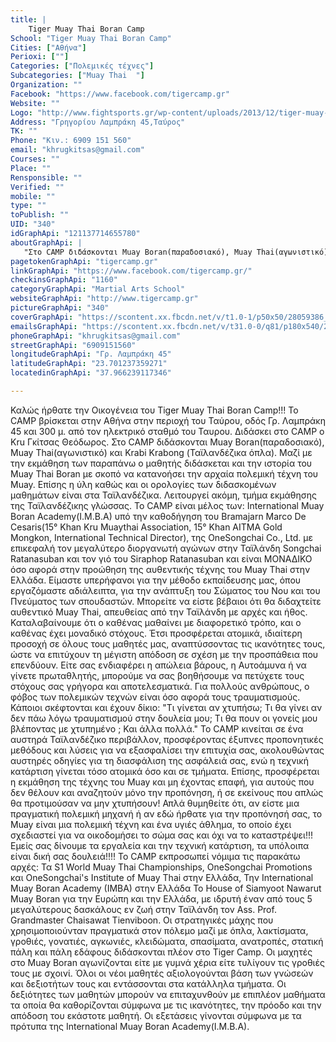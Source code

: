 ```yaml
---
title: |
    Tiger Muay Thai Boran Camp
School: "Tiger Muay Thai Boran Camp"
Cities: ["Αθήνα"]
Perioxi: [""]
Categories: ["Πολεμικές τέχνες"]
Subcategories: ["Muay Thai  "]
Organization: ""
Facebook: "https://www.facebook.com/tigercamp.gr"
Website: ""
Logo: "http://www.fightsports.gr/wp-content/uploads/2013/12/tiger-muay-thai-boran-logo-.jpg"
Address: "Γρηγορίου Λαμπράκη 45,Ταύρος"
TK: ""
Phone: "Κιν.: 6909 151 560"
email: "khrugkitsas@gmail.com"
Courses: ""
Place: ""
Rensponsible: ""
Verified: ""
mobile: ""
type: ""
toPublish: ""
UID: "340"
idGraphApi: "121137714655780"
aboutGraphApi: | 
   "Στο CAMP διδάσκονται Muay Boran(παραδοσιακό), Muay Thai(αγωνιστικό) και Krabi Krabong (Ταϊλανδέζικα όπλα)."
pagetokenGraphApi: "tigercamp.gr"
linkGraphApi: "https://www.facebook.com/tigercamp.gr/"
checkinsGraphApi: "1160"
categoryGraphApi: "Martial Arts School"
websiteGraphApi: "http://www.tigercamp.gr"
pictureGraphApi: "340"
coverGraphApi: "https://scontent.xx.fbcdn.net/v/t1.0-1/p50x50/28059386_1216294798473394_6660375165005115109_n.jpg?oh=005c963213b67880af9d1bf7aeb61810&amp;oe=5B48BE45"
emailsGraphApi: "https://scontent.xx.fbcdn.net/v/t31.0-0/q81/p180x540/26952488_1188794634556744_2522393296179548544_o.jpg?oh=26291d9a9827f8ad852733e9bed4ec78&amp;oe=5B43AFD5"
phoneGraphApi: "khrugkitsas@gmail.com"
streetGraphApi: "6909151560"
longitudeGraphApi: "Γρ. Λαμπράκη 45"
latitudeGraphApi: "23.701237359271"
locatedinGraphApi: "37.966239117346"

---
```


Καλώς ήρθατε την Οικογένεια του Tiger Muay Thai Boran Camp!!! Το CAMP βρίσκεται στην Αθήνα στην περιοχή του Ταύρου, οδός Γρ. Λαμπράκη 45 και 300 μ. από τον ηλεκτρικό σταθμό του Ταυρου. Διδάσκει στο CAMP o Kru Γκίτσας Θεόδωρος. Στο CAMP διδάσκονται Muay Boran(παραδοσιακό), Muay Thai(αγωνιστικό) και Krabi Krabong (Ταϊλανδέζικα όπλα). Μαζί με την εκμάθηση των παραπάνω ο μαθητής διδάσκεται και την ιστορία του Muay Thai Boran με σκοπό να κατανοήσει την αρχαία πολεμική τέχνη του Muay. Επίσης η ύλη καθώς και οι ορολογίες των διδασκομένων μαθημάτων είναι στα Ταϊλανδέζικα. Λειτουργεί ακόμη, τμήμα εκμάθησης της Ταϊλανδέζικης γλώσσας. Το CAMP είναι μέλος των: International Muay Boran Academy(I.M.B.A) υπό την καθοδήγηση του Bramajarn Marco De Cesaris(15° Khan Kru Muaythai Association, 15° Khan AITMA Gold Mongkon, International Technical Director), της OneSongchai Co., Ltd. με επικεφαλή τον μεγαλύτερο διοργανωτή αγώνων στην Ταϊλάνδη Songchai Ratanasuban και τον γιό του Siraphop Ratanasuban και είναι ΜΟΝΑΔΙΚΟ όσο αφορά στην προώθηση της αυθεντικής τέχνης του Muay Thai στην Ελλάδα. Είμαστε υπερήφανοι για την μέθοδο εκπαίδευσης μας, όπου εργαζόμαστε αδιάλειπτα, για την ανάπτυξη του Σώματος του Νου και του Πνεύματος των σπουδαστών. Μπορείτε να είστε βέβαιοι ότι θα διδαχτείτε αυθεντικό Muay Thai, απευθείας από την Ταϊλάνδη με αρχές και ήθος. Καταλαβαίνουμε ότι ο καθένας μαθαίνει με διαφορετικό τρόπο, και ο καθένας έχει μοναδικό στόχους. Έτσι προσφέρεται ατομικά, ιδιαίτερη προσοχή σε όλους τους μαθητές μας, αναπτύσσοντας τις ικανότητες τους, ώστε να επιτύχουν τη μέγιστη απόδοση σε σχέση με την προσπάθεια που επενδύουν. Είτε σας ενδιαφέρει η απώλεια βάρους, η Αυτοάμυνα ή να γίνετε πρωταθλητής, μπορούμε να σας βοηθήσουμε να πετύχετε τους στόχους σας γρήγορα και αποτελεσματικά. Για πολλούς ανθρώπους, ο φόβος των πολεμικών τεχνών είναι όσο αφορά τους τραυματισμούς. Κάποιοι σκέφτονται και έχουν δίκιο: &quot;Τι γίνεται αν χτυπήσω; Τι θα γίνει αν δεν πάω λόγω τραυματισμού στην δουλεία μου; Τι θα πουν οι γονείς μου βλέποντας με χτυπημένο ; Και άλλα πολλά.&quot; Το CAMP κινείται σε ένα αυστηρά Ταϊλανδέζικο περιβάλλον, προσφέροντας έξυπνες προπονητικές μεθόδους και λύσεις για να εξασφαλίσει την επιτυχία σας, ακολουθώντας αυστηρές οδηγίες για τη διασφάλιση της ασφάλειά σας, ενώ η τεχνική κατάρτιση γίνεται τόσο ατομικά όσο και σε τμήματα. Επίσης, προσφέρεται η εκμάθηση της τέχνης του Muay και μη έχοντας επαφή, για αυτούς που δεν θέλουν και αναζητούν μόνο την προπόνηση, ή σε εκείνους που απλώς θα προτιμούσαν να μην χτυπήσουν! Απλά θυμηθείτε ότι, αν είστε μια πραγματική πολεμική μηχανή ή αν εδώ ήρθατε για την προπόνησή σας, το Muay είναι μια πολεμική τέχνη και ένα υγιές άθλημα, το οποίο έχει σχεδιαστεί για να οικοδομήσει το σώμα σας και όχι να το καταστρέψει!!! Εμείς σας δίνουμε τα εργαλεία και την τεχνική κατάρτιση, τα υπόλοιπα είναι δική σας δουλειά!!!! Το CAMP εκπροσωπεί νόμιμα τις παρακάτω αρχές: Τα S1 World Muay Thai Championships, OneSongchai Promotions και OneSongchai&#39;s Institute of Muay Thai στην Ελλάδα, Την International Muay Boran Academy (IMBA) στην Ελλάδα Το House of Siamyoot Nawarut Muay Boran για την Ευρώπη και την Ελλάδα, με ιδρυτή έναν από τους 5 μεγαλύτερους δασκάλους εν ζωή στην Ταϊλάνδη τον Ass. Prof. Grandmaster Chaisawat Tienviboon. Οι στρατηγικές μάχης που χρησιμοποιούνταν πραγματικά στον πόλεμο μαζί με όπλα, λακτίσματα, γροθιές, γονατιές, αγκωνιές, κλειδώματα, σπασίματα, ανατροπές, στατική πάλη και πάλη εδάφους διδάσκονται πλέον στο Tiger Camp. Οι μαχητές στο Muay Boran αγωνίζονται είτε με γυμνά χέρια είτε τυλίγουν τις γροθιές τους με σχοινί. Όλοι οι νέοι μαθητές αξιολογούνται βάση των γνώσεών και δεξιοτήτων τους και εντάσσονται στα κατάλληλα τμήματα. Οι δεξιότητες των μαθητών μπορούν να επιταχυνθούν με επιπλέον μαθήματα τα οποία θα καθορίζονται σύμφωνα με τις ικανότητες, την πρόοδο και την απόδοση του εκάστοτε μαθητή. Οι εξετάσεις γίνονται σύμφωνα με τα πρότυπα της International Muay Boran Academy(I.M.B.A).


